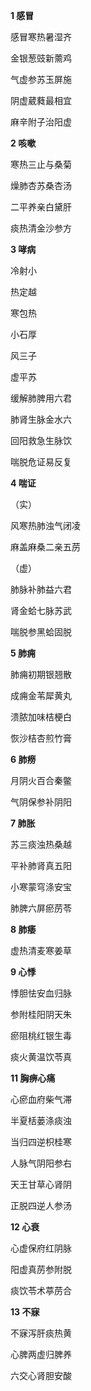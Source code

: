 **1 感冒**

感冒寒热暑湿齐

金银葱豉新薷鸡

气虚参苏玉屏施

阴虚葳蕤最相宜

麻辛附子治阳虚

**2 咳嗽**

寒热三止与桑菊

燥肺杏苏桑杏汤

二平养亲白黛肝

痰热清金沙参方

**3 哮病**

冷射小

热定越

寒包热

小石厚

风三子

虚平苏

缓解肺脾用六君

肺肾生脉金水六

回阳救急生脉饮

喘脱危证易反复

**4 喘证**

（实）

风寒热肺浊气闭凌

麻盖麻桑二亲五苈

（虚）

肺脉补肺益六君

肾金蛤七脉苏武

喘脱参黑蛤固脱

**5 肺痈**

肺痈初期银翘散

成痈金苇犀黄丸

溃脓加味桔梗白

恢沙桔杏煎竹膏

**6 肺痨**

月阴火百合秦鳖

气阴保参补阴阳

**7 肺胀**

苏三痰浊热桑越

平补肺肾真五阳

小寒蒙穹涤安宝

肺脾六屏瘀苈苓

**8 肺痿**

虚热清麦寒姜草

**9 心悸**

悸胆怯安血归脉

参附桂阳阴天朱

瘀阻桃红银生毒

痰火黄温饮苓真

**11 胸痹心痛**

心瘀血府柴气滞

半夏栝蒌涤痰浊

当归四逆枳桂寒

人脉气阴阳参右

天王甘草心肾阴

正脱四逆人参汤

**12 心衰**

心虚保府红阴脉

阳虚真苈参附脱

痰饮苓术葶苈合

**13 不寐**

不寐泻肝痰热黄

心脾两虚归脾养

六交心肾胆安酸